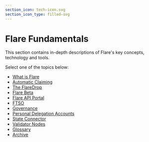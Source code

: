 ```yaml
---
section_icon: tech-icon.svg
section_icon_type: filled-svg
---
```


# Flare Fundamentals

This section contains in-depth descriptions of Flare's key concepts, technology and tools.

Select one of the topics below:

* [What is Flare](./flare.md)
* [Automatic Claiming](./automatic-claiming.md)
* [The FlareDrop](./the-flaredrop.md)
* [Flare Beta](./flare-beta.md)
* [Flare API Portal](./api-portal.md)
* [FTSO](./ftso.md)
* [Governance](./governance.md)
* [Personal Delegation Accounts](./personal-delegation-account.md)
* [State Connector](./state-connector.md)
* [Validator Nodes](./validators.md)
* [Glossary](./glossary.md)
* [Archive](./archive/index.md)
